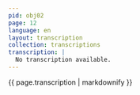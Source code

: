 ```yaml
---
pid: obj02
page: 12
language: en
layout: transcription
collection: transcriptions
transcription: |
  No transcription available.
---
```


{{ page.transcription | markdownify }}
